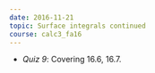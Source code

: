 ```yaml
---
date: 2016-11-21
topic: Surface integrals continued
course: calc3_fa16
---
```


- *Quiz 9*: Covering 16.6, 16.7.

